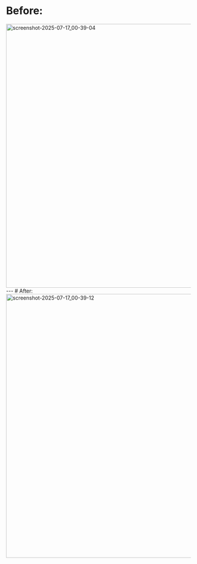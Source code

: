 # Before:
<img width="1280" height="720" alt="screenshot-2025-07-17_00-39-04" src="https://github.com/user-attachments/assets/3f73d870-3aaa-42ed-b5de-13f0b32a30ec" />
---
# After:
<img width="1280" height="720" alt="screenshot-2025-07-17_00-39-12" src="https://github.com/user-attachments/assets/a9880a6f-95a1-4be6-8ac5-09a83e29b224" />
